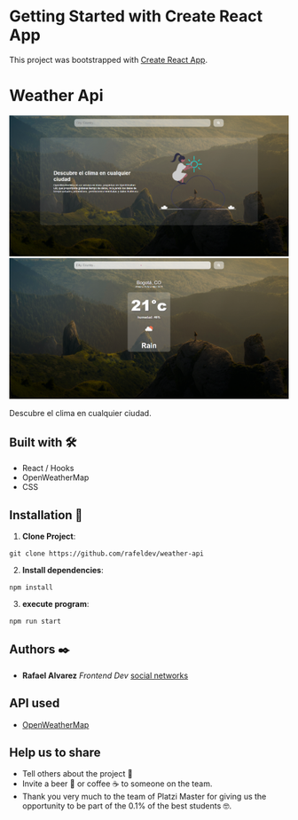# Getting Started with Create React App

This project was bootstrapped with [Create React App](https://github.com/facebook/create-react-app).

# Weather Api
![Image of Comeet-cat](https://github.com/rafeldev/weather-api/blob/master/src/assets/1.png)
![Image of Comeet-cat](https://github.com/rafeldev/weather-api/blob/master/src/assets/2.png)

Descubre el clima en cualquier ciudad.

## Built with 🛠️

- React / Hooks
- OpenWeatherMap
- CSS

## Installation 🔨

1. **Clone Project**: 
```
git clone https://github.com/rafeldev/weather-api
```

2. **Install dependencies**: 
```
npm install
```

3. **execute program**: 
```
npm run start
```

## Authors ✒️

- **Rafael Alvarez** _Frontend Dev_ [social networks](https://www.instagram.com/raalvarez_//)

## API used

- [OpenWeatherMap](https://openweathermap.org/api)

## Help us to share

- Tell others about the project 📢
- Invite a beer 🍺 or coffee ☕ to someone on the team.
- Thank you very much to the team of Platzi Master for giving us the opportunity to be part of the 0.1% of the best students 🤓.

